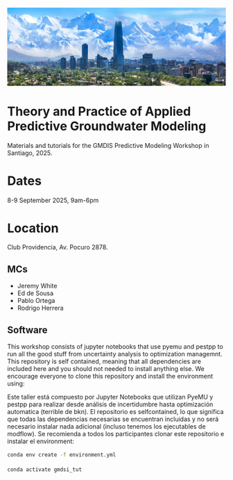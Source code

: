 ![Chile Banner](assets/chile_banner.jpg)

# Theory and Practice of Applied Predictive Groundwater Modeling
Materials and tutorials for the GMDIS Predictive Modeling Workshop in Santiago, 2025.

# Dates
8-9 September 2025, 9am-6pm

# Location
Club Providencia, Av. Pocuro 2878.

## MCs
- Jeremy White
- Ed de Sousa
- Pablo Ortega
- Rodrigo Herrera

## Software
This workshop consists of jupyter notebooks that use pyemu and pestpp to run all the good stuff from uncertainty analysis to optimization managemnt. This repository is self contained, meaning that all dependencies are included here and you should not needed to install anything else. We encourage everyone to clone this repository and install the environment using:


Este taller está compuesto por Jupyter Notebooks que utilizan PyeMU y pestpp para realizar desde análisis de incertidumbre hasta optimización automatica (terrible de bkn).
El repositorio es selfcontained, lo que significa que todas las dependencias necesarias se encuentran incluidas y no será necesario instalar nada adicional (incluso tenemos los ejecutables de modflow). Se recomienda a todos los participantes clonar este repositorio e instalar el environment:

```bash
conda env create -f environment.yml

conda activate gmdsi_tut